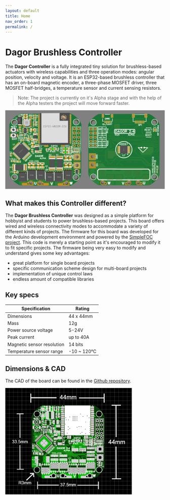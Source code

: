 ```yaml
---
layout: default
title: Home
nav_order: 1
permalink: /
---
```


# **Dagor Brushless Controller**

The **Dagor Controller** is a fully integrated tiny solution for brushless-based actuators with wireless capabilities and three operation modes: angular position, velocity and voltage. It is an ESP32-based brushless controller that has an on-board magnetic encoder, a three-phase MOSFET driver, three MOSFET half-bridges, a temperature sensor and current sensing resistors.

>Note: The project is currently on it's Alpha stage and with the help of the Alpha testers the project will move forward faster.

![DagorBoard](Images/DagorAlpha.png)

## What makes this Controller different?

The **Dagor Brushless Controller** was designed as a simple platform for hobbyist and students to power brushless-based projects. This board offers wired and wireless connectivity modes to accommodate a variety of different kinds of projects. The firmware for this board was developed for the Arduino development environment and powered by the [SimpleFOC project](https://www.simplefoc.com/). This code is merely a starting point as it's encouraged to modify it to fit specific projects. The firmware being very easy to modify and understand gives some key advantages:
- great platform for single board projects
- specific communication scheme design for multi-board projects
- implementation of unique control laws
- endless amount of compatible libraries

## Key specs

| Specification    | Rating          |
| ------------- |-------------|
| Dimensions      | 44 x 44mm |
| Mass    | 12g |
| Power source voltage      | 5-24V |
| Peak current   | up to 40A |
| Magnetic sensor resolution | 14 bits |
| Temperature sensor range | -10 ~ 120°C |

## Dimensions & CAD

The CAD of the board can be found in the [Github repository](https://github.com/byDagor/Dagor-Brushless-Controller/).

<img src="Images/dagor_dimensions.png" width=400>
